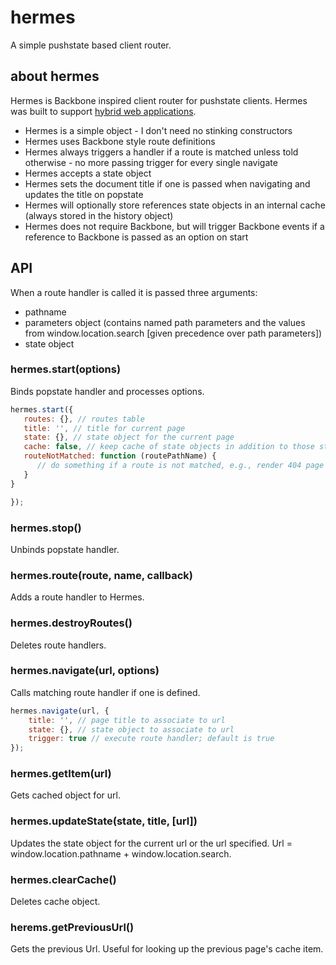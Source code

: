 # hermes

A simple pushstate based client router.

## about hermes

Hermes is Backbone inspired client router for pushstate clients. Hermes was built
to support [hybrid web applications](https://blog.twitter.com/2012/implementing-pushstate-twittercom).

* Hermes is a simple object - I don't need no stinking constructors
* Hermes uses Backbone style route definitions
* Hermes always triggers a handler if a route is matched unless told otherwise - no more passing trigger for every single navigate
* Hermes accepts a state object
* Hermes sets the document title if one is passed when navigating and updates the title on popstate
* Hermes will optionally store references state objects in an internal cache (always stored in the history object)
* Hermes does not require Backbone, but will trigger Backbone events if a reference to Backbone is passed as an option on start

## API

When a route handler is called it is passed three arguments:

* pathname
* parameters object (contains named path parameters and the values from window.location.search [given precedence over path parameters])
* state object

### hermes.start(options)
Binds popstate handler and processes options.

```javascript
hermes.start({
   routes: {}, // routes table
   title: '', // title for current page
   state: {}, // state object for the current page
   cache: false, // keep cache of state objects in addition to those stored in the history (stores page title regardless)
   routeNotMatched: function (routePathName) {
      // do something if a route is not matched, e.g., render 404 page
   }
}

});
```

### hermes.stop()
Unbinds popstate handler.

### hermes.route(route, name, callback)
Adds a route handler to Hermes.

### hermes.destroyRoutes()
Deletes route handlers.

### hermes.navigate(url, options)
Calls matching route handler if one is defined.

```javascript
hermes.navigate(url, {
    title: '', // page title to associate to url
    state: {}, // state object to associate to url
    trigger: true // execute route handler; default is true
});
```

### hermes.getItem(url)
Gets cached object for url.

### hermes.updateState(state, title, [url])
Updates the state object for the current url or the url specified. Url = window.location.pathname + window.location.search.

### hermes.clearCache()
Deletes cache object.

### herems.getPreviousUrl()
Gets the previous Url. Useful for looking up the previous page's cache item.